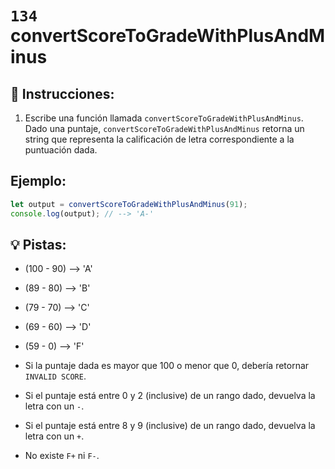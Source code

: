 # `134` convertScoreToGradeWithPlusAndMinus

## 📝 Instrucciones:

1. Escribe una función llamada `convertScoreToGradeWithPlusAndMinus`. Dado una puntaje, `convertScoreToGradeWithPlusAndMinus` retorna un string que representa la calificación de letra correspondiente a la puntuación dada.

## Ejemplo:

```js
let output = convertScoreToGradeWithPlusAndMinus(91);
console.log(output); // --> 'A-'
```

## 💡 Pistas:

+ (100 - 90) --> 'A'

+ (89  - 80) --> 'B'

+ (79  - 70) --> 'C'

+ (69  - 60) --> 'D'

+ (59  -  0) --> 'F'

+ Si la puntaje dada es mayor que 100 o menor que 0, debería retornar `INVALID SCORE`.

+ Si el puntaje está entre 0 y 2 (inclusive) de un rango dado, devuelva la letra con un `-`.

+ Si el puntaje está entre 8 y 9 (inclusive) de un rango dado, devuelva la letra con un `+`.

+ No existe `F+` ni `F-`.
